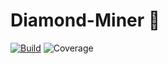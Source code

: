 # Diamond-Miner :gem:

[![Build](https://img.shields.io/github/workflow/status/dioptra-io/diamond-miner/Quality?logo=github&logoColor=white)](https://github.com/dioptra-io/diamond-miner/actions?query=workflow%3AQuality)
![Coverage](https://img.shields.io/codecov/c/github/dioptra-io/diamond-miner?logo=codecov&logoColor=white&token=RKZSQ2CL4J)
